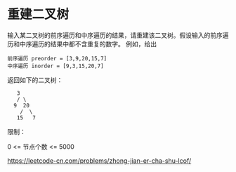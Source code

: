 # 重建二叉树

输入某二叉树的前序遍历和中序遍历的结果，请重建该二叉树。假设输入的前序遍历和中序遍历的结果中都不含重复的数字。
例如，给出
```aidl
前序遍历 preorder = [3,9,20,15,7]
中序遍历 inorder = [9,3,15,20,7]
```
返回如下的二叉树：
```aidl
   3
   / \
  9  20
    /  \
   15   7
```

限制：

0 <= 节点个数 <= 5000

https://leetcode-cn.com/problems/zhong-jian-er-cha-shu-lcof/